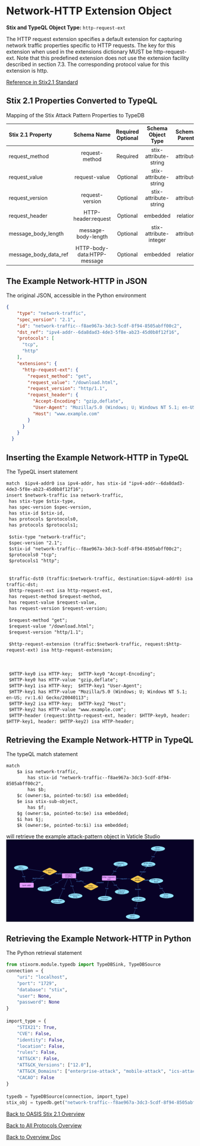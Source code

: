 # Network-HTTP Extension Object

**Stix and TypeQL Object Type:**  `http-request-ext`

The HTTP request extension specifies a default extension for capturing network traffic properties specific to HTTP requests. The key for this extension when used in the extensions dictionary MUST be http-request-ext. Note that this predefined extension does not use the extension facility described in section 7.3. The corresponding protocol value for this extension is http.

[Reference in Stix2.1 Standard](https://docs.oasis-open.org/cti/stix/v2.1/os/stix-v2.1-os.html#_b0e376hgtml8)
## Stix 2.1 Properties Converted to TypeQL
Mapping of the Stix Attack Pattern Properties to TypeDB

|  Stix 2.1 Property    |           Schema Name             | Required  Optional  |      Schema Object Type | Schema Parent  |
|:--------------------|:--------------------------------:|:------------------:|:------------------------:|:-------------:|
| request_method |request-method |Required |  stix-attribute-string    |   attribute    |
| request_value |request-value |      Optional       |  stix-attribute-string    |   attribute    |
| request_version |request-version |      Optional       |  stix-attribute-string    |   attribute    |
| request_header |HTTP-header:request |      Optional       |embedded |relation |
| message_body_length |message-body-length |      Optional       |  stix-attribute-integer    |   attribute    |
| message_body_data_ref |HTTP-body-data:HTPP-message |      Optional       |embedded |relation |

## The Example Network-HTTP in JSON
The original JSON, accessible in the Python environment
```json
{      
    "type": "network-traffic",      
    "spec_version": "2.1",      
    "id": "network-traffic--f8ae967a-3dc3-5cdf-8f94-8505abff00c2",      
    "dst_ref": "ipv4-addr--6da8dad3-4de3-5f8e-ab23-45d0b8f12f16",      
    "protocols": [      
      "tcp",      
      "http"      
    ],      
    "extensions": {      
      "http-request-ext": {      
        "request_method": "get",      
        "request_value": "/download.html",      
        "request_version": "http/1.1",      
        "request_header": {      
          "Accept-Encoding": "gzip,deflate",      
          "User-Agent": "Mozilla/5.0 (Windows; U; Windows NT 5.1; en-US; rv:1.6) Gecko/20040113",      
          "Host": "www.example.com"      
        }      
      }      
    }      
  }
```


## Inserting the Example Network-HTTP in TypeQL
The TypeQL insert statement
```typeql
match  $ipv4-addr0 isa ipv4-addr, has stix-id "ipv4-addr--6da8dad3-4de3-5f8e-ab23-45d0b8f12f16";
insert $network-traffic isa network-traffic,
 has stix-type $stix-type,
 has spec-version $spec-version,
 has stix-id $stix-id,
 has protocols $protocols0,
 has protocols $protocols1;

 $stix-type "network-traffic";
 $spec-version "2.1";
 $stix-id "network-traffic--f8ae967a-3dc3-5cdf-8f94-8505abff00c2";
 $protocols0 "tcp";
 $protocols1 "http";


 $traffic-dst0 (traffic:$network-traffic, destination:$ipv4-addr0) isa traffic-dst;
 $http-request-ext isa http-request-ext,
 has request-method $request-method,
 has request-value $request-value,
 has request-version $request-version;

 $request-method "get";
 $request-value "/download.html";
 $request-version "http/1.1";

 $http-request-extension (traffic:$network-traffic, request:$http-request-ext) isa http-request-extension;



 $HTTP-key0 isa HTTP-key;  $HTTP-key0 "Accept-Encoding";
 $HTTP-key0 has HTTP-value "gzip,deflate";
 $HTTP-key1 isa HTTP-key;  $HTTP-key1 "User-Agent";
 $HTTP-key1 has HTTP-value "Mozilla/5.0 (Windows; U; Windows NT 5.1; en-US; rv:1.6) Gecko/20040113";
 $HTTP-key2 isa HTTP-key;  $HTTP-key2 "Host";
 $HTTP-key2 has HTTP-value "www.example.com";
 $HTTP-header (request:$http-request-ext, header: $HTTP-key0, header: $HTTP-key1, header: $HTTP-key2) isa HTTP-header;
```

## Retrieving the Example Network-HTTP in TypeQL
The typeQL match statement

```typeql
match
    $a isa network-traffic,
        has stix-id "network-traffic--f8ae967a-3dc3-5cdf-8f94-8505abff00c2",
        has $b;
    $c (owner:$a, pointed-to:$d) isa embedded;
    $e isa stix-sub-object,
        has $f;
    $g (owner:$a, pointed-to:$e) isa embedded;
    $i has $j;
    $k (owner:$e, pointed-to:$i) isa embedded;
```


will retrieve the example attack-pattern object in Vaticle Studio
![Network-HTTP Example](./img/network-http.png)

## Retrieving the Example Network-HTTP  in Python
The Python retrieval statement

```python
from stixorm.module.typedb import TypeDBSink, TypeDBSource
connection = {
    "uri": "localhost",
    "port": "1729",
    "database": "stix",
    "user": None,
    "password": None
}

import_type = {
    "STIX21": True,
    "CVE": False,
    "identity": False,
    "location": False,
    "rules": False,
    "ATT&CK": False,
    "ATT&CK_Versions": ["12.0"],
    "ATT&CK_Domains": ["enterprise-attack", "mobile-attack", "ics-attack"],
    "CACAO": False
}

typedb = TypeDBSource(connection, import_type)
stix_obj = typedb.get("network-traffic--f8ae967a-3dc3-5cdf-8f94-8505abff00c2")
```

 

[Back to OASIS Stix 2.1 Overview](../overview.md)
 

[Back to All Protocols Overview](../../overview.md)
 

[Back to Overview Doc](../../../overview.md)
